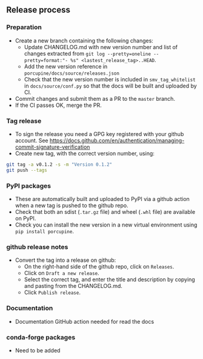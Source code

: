 ## Release process

### Preparation
- Create a new branch containing the following changes:
  - Update CHANGELOG.md with new version number and list of changes extracted from `git log --pretty=oneline --pretty=format:"- %s" <lastest_release_tag>..HEAD`.
  - Add the new version reference in `porcupine/docs/source/releases.json`
  - Check that the new version number is included in `smv_tag_whitelist` in `docs/source/conf.py` so that the docs will be built and uploaded by CI.
- Commit changes and submit them as a PR to the `master` branch.
- If the CI passes OK, merge the PR.

### Tag release
- To sign the release you need a GPG key registered with your github account. See https://docs.github.com/en/authentication/managing-commit-signature-verification
- Create new tag, with the correct version number, using:
```bash
git tag -a v0.1.2 -s -m "Version 0.1.2"
git push --tags
```

### PyPI packages
- These are automatically built and uploaded to PyPI via a github action when a new tag is pushed to the github repo.
- Check that both an sdist (`.tar.gz` file) and wheel (`.whl` file) are available on PyPI.
- Check you can install the new version in a new virtual environment using `pip install porcupine`.

### github release notes
- Convert the tag into a release on github:
  - On the right-hand side of the github repo, click on `Releases`.
  - Click on `Draft a new release`.
  - Select the correct tag, and enter the title and description by copying and pasting from the CHANGELOG.md.
  - Click `Publish release`.

### Documentation
- Documentation GitHub action needed for read the docs

### conda-forge packages
- Need to be added
